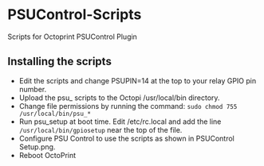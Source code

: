 # PSUControl-Scripts
Scripts for Octoprint PSUControl Plugin

## Installing the scripts
* Edit the scripts and change PSUPIN=14 at the top to your relay GPIO pin number.
* Upload the psu_ scripts to the Octopi /usr/local/bin directory.
* Change file permissions by running the command:  `sudo chmod 755 /usr/local/bin/psu_*`
* Run psu_setup at boot time. Edit /etc/rc.local and add the line `/usr/local/bin/gpiosetup` near the top of the file.
* Configure PSU Control to use the scripts as shown in PSUControl Setup.png.
* Reboot OctoPrint
